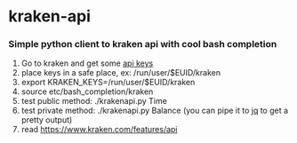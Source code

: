 # kraken-api

### Simple python client to kraken api with cool bash completion

1. Go to kraken and get some [api keys](https://support.kraken.com/hc/en-us/articles/360000919966-How-to-generate-an-API-key-pair-)
2. place keys in a safe place, ex: /run/user/$EUID/kraken
3. export KRAKEN_KEYS=/run/user/$EUID/kraken
4. source etc/bash_completion/kraken
5. test public method: ./krakenapi.py Time
6. test private method: ./krakenapi.py Balance (you can pipe it to [jq](https://github.com/stedolan/jq) to get a pretty output)
7. read https://www.kraken.com/features/api
